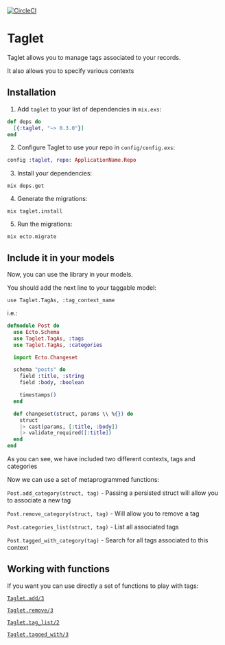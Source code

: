 [![CircleCI](https://circleci.com/gh/bizneo/taglet/tree/master.svg?style=svg)](https://circleci.com/gh/bizneo/taglet/tree/master)

# Taglet

Taglet allows you to manage tags associated to your records.

It also allows you to specify various contexts

## Installation

  1. Add `taglet` to your list of dependencies in `mix.exs`:

  ```elixir
  def deps do
    [{:taglet, "~> 0.3.0"}]
  end
  ```

  2. Configure Taglet to use your repo in `config/config.exs`:

  ```elixir
  config :taglet, repo: ApplicationName.Repo
  ```

  3. Install your dependencies:

  ```mix deps.get```

  4. Generate the migrations:

  ```mix taglet.install```

  5. Run the migrations:

  ```mix ecto.migrate```

## Include it in your models

Now, you can use the library in your models.

You should add the next line to your taggable model:

`use Taglet.TagAs, :tag_context_name`

i.e.:

  ```elixir
  defmodule Post do
    use Ecto.Schema
    use Taglet.TagAs, :tags
    use Taglet.TagAs, :categories

    import Ecto.Changeset

    schema "posts" do
      field :title, :string
      field :body, :boolean

      timestamps()
    end

    def changeset(struct, params \\ %{}) do
      struct
      |> cast(params, [:title, :body])
      |> validate_required([:title])
    end
  end
  ```
As you can see, we have included two different contexts, tags and
categories

Now we can use a set of metaprogrammed functions:

`Post.add_category(struct, tag)` - Passing a persisted struct will
allow you to associate a new tag

`Post.remove_category(struct, tag)` - Will allow you to remove a tag

`Post.categories_list(struct, tag)` - List all associated tags

`Post.tagged_with_category(tag)` - Search for all tags associated to this context

## Working with functions
If you want you can use directly a set of functions to play with tags:

[`Taglet.add/3`](https://hexdocs.pm/taglet/Taglet.html#add/3)

[`Taglet.remove/3`](https://hexdocs.pm/taglet/Taglet.html#remove/3)

[`Taglet.tag_list/2`](https://hexdocs.pm/taglet/Taglet.html#tag_list/2)

[`Taglet.tagged_with/3`](https://hexdocs.pm/taglet/Taglet.html#tagged_with/3)
